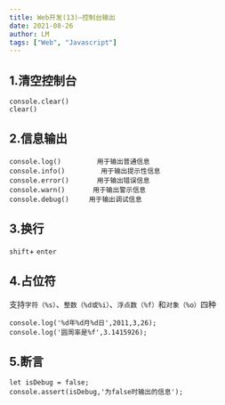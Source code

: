 ```yaml
---
title: Web开发(13)—控制台输出
date: 2021-08-26
author: LM
tags: ["Web", "Javascript"]
---
```


## 1.清空控制台

```
console.clear()
clear()
```

## 2.信息输出

```
console.log()         用于输出普通信息
console.info()         用于输出提示性信息
console.error()       用于输出错误信息
console.warn()       用于输出警示信息
console.debug()     用于输出调试信息
```

## 3.换行

`shift`+ `enter`

## 4.占位符

支持`字符（%s）`、`整数（%d或%i）`、`浮点数（%f）`和`对象（%o）`四种

```
console.log('%d年%d月%d日',2011,3,26); 
console.log('圆周率是%f',3.1415926);
```

## 5.断言

```
let isDebug = false;
console.assert(isDebug,'为false时输出的信息');
```

